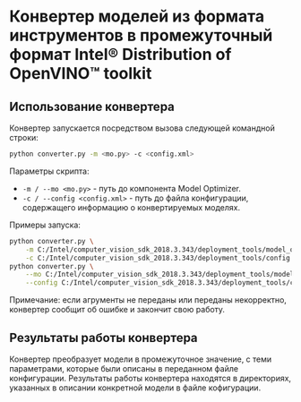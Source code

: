 # Конвертер моделей из формата инструментов в промежуточный формат Intel® Distribution of OpenVINO™ toolkit

## Использование конвертера

Конвертер запускается посредством вызова следующей командной строки:
```bash
python converter.py -m <mo.py> -c <config.xml>
```

Параметры скрипта:
- `-m / --mo <mo.py>` - путь до компонента Model Optimizer.
- `-с / --config <config.xml>` - путь до файла конфигурации,
  содержащего информацию о конвертируемых моделях.

Примеры запуска:
```bash
python converter.py \
    -m C:/Intel/computer_vision_sdk_2018.3.343/deployment_tools/model_optimizer/mo.py \
    -c C:/Intel/computer_vision_sdk_2018.3.343/deployment_tools/config.xml
python converter.py \
    --mo C:/Intel/computer_vision_sdk_2018.3.343/deployment_tools/model_optimizer/mo.py \
    --config C:/Intel/computer_vision_sdk_2018.3.343/deployment_tools/config.xml
```

Примечание: если агрументы не переданы или переданы
некорректно, конвертер сообщит об ошибке и закончит свою работу.

## Результаты работы конвертера

Конвертер преобразует модели в промежуточное значение, с теми параметрами,
которые были описаны в переданном файле конфигурации. Результаты работы
конвертера находятся в директориях, указанных в описании конкретной модели
в файле кофигурации.